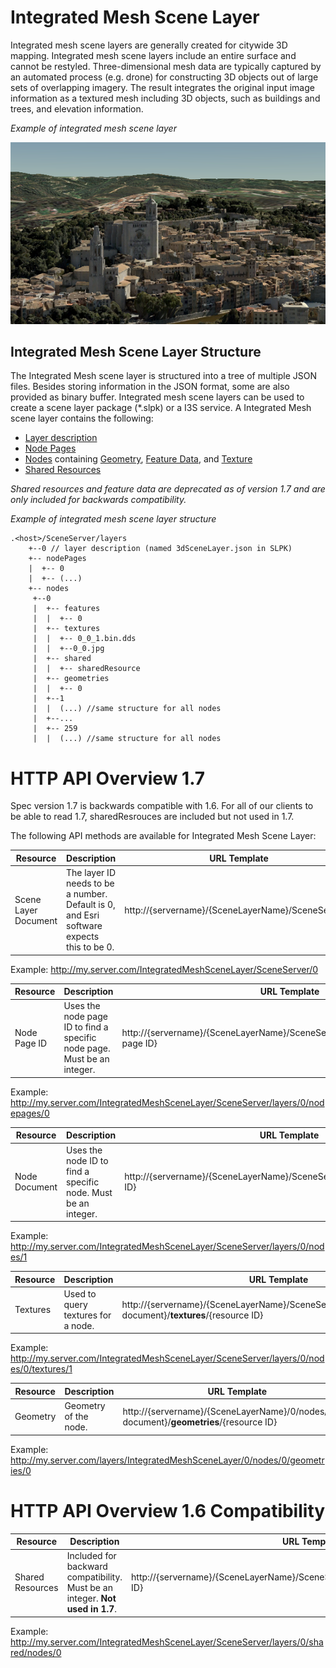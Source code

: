 # Integrated Mesh Scene Layer

Integrated mesh scene layers are generally created for citywide 3D mapping.  Integrated mesh scene layers include an entire surface and cannot be restyled.  Three-dimensional mesh data are typically captured by an automated process (e.g. drone) for constructing 3D objects out of large sets of overlapping imagery. The result integrates the original input image information as a textured mesh including 3D objects, such as buildings and trees, and elevation information.

*Example of integrated mesh scene layer*

![Integrated Mesh Scene Layer](../img/IM.PNG)

## Integrated Mesh Scene Layer Structure
The Integrated Mesh scene layer is structured into a tree of multiple JSON files. Besides storing information in the JSON format, some are also provided as binary buffer. Integrated mesh scene layers can be used to create a scene layer package (*.slpk) or a I3S service. A Integrated Mesh scene layer contains the following:

- [Layer description](3DSceneLayer.cmn.md)
- [Node Pages](nodesPages.cmn.md)
- [Nodes](nodes.cmn.md) containing [Geometry](geometry.cmn.md), [Feature Data](featureData.cmn.md]), and [Texture](texture.cmn.md)
- [Shared Resources](sharedResource.cmn.md)

*Shared resources and feature data are deprecated as of version 1.7 and are only included for backwards compatibility.*

*Example of integrated mesh scene layer structure*

```
.<host>/SceneServer/layers
	+--0 // layer description (named 3dSceneLayer.json in SLPK)
	+-- nodePages
	|  +-- 0
	|  +-- (...)
	+-- nodes
	 +--0
	 |  +-- features
	 |  |  +-- 0
	 |  +-- textures
	 |  |  +-- 0_0_1.bin.dds
	 |  |  +--0_0.jpg
	 |  +-- shared
	 |  |  +-- sharedResource
	 |  +-- geometries
	 |  |  +-- 0
	 |  +--1
	 |  |  (...) //same structure for all nodes
	 |  +--...
	 |  +-- 259
	 |  |  (...) //same structure for all nodes

```


# HTTP API Overview 1.7

Spec version 1.7 is backwards compatible with 1.6.  For all of our clients to be able to read 1.7, sharedResrouces are included but not used in 1.7.

The following API methods are available for Integrated Mesh Scene Layer:



| Resource             | Description                                                  | URL Template                                       |
| -------------------- | ------------------------------------------------------------ | -------------------------------------------------- |
| Scene Layer Document | The layer ID needs to be a number. Default is 0, and Esri software expects this to be 0. | http://{servername}/{SceneLayerName}/SceneServer/0 |

Example: http://my.server.com/IntegratedMeshSceneLayer/SceneServer/0

| Resource     | Description                                                  | URL Template                                                 |
| ------------ | ------------------------------------------------------------ | ------------------------------------------------------------ |
| Node Page ID | Uses the node page ID to find a specific node page. Must be an integer. | http://{servername}/{SceneLayerName}/SceneServer/layers/0/**nodepages**/{node page ID} |

Example: http://my.server.com/IntegratedMeshSceneLayer/SceneServer/layers/0/nodepages/0

| Resource      | Description                                                  | URL Template                                                 |
| ------------- | ------------------------------------------------------------ | ------------------------------------------------------------ |
| Node Document | Uses the node ID to find a specific node.  Must be an integer. | http://{servername}/{SceneLayerName}/SceneServer/layers/0/**nodes**/{resource ID} |

Example: http://my.server.com/IntegratedMeshSceneLayer/SceneServer/layers/0/nodes/1

| Resource | Description                        | URL Template                                                 |
| -------- | ---------------------------------- | ------------------------------------------------------------ |
| Textures | Used to query textures for a node. | http://{servername}/{SceneLayerName}/SceneServer/layers/0/nodes/{node document}/**textures**/{resource ID} |

Example: http://my.server.com/IntegratedMeshSceneLayer/SceneServer/layers/0/nodes/0/textures/1

| Resource | Description           | URL Template                                                 |
| -------- | --------------------- | ------------------------------------------------------------ |
| Geometry | Geometry of the node. | http://{servername}/{SceneLayerName}/0/nodes/{node document}/**geometries**/{resource ID} |

Example: http://my.server.com/layers/IntegratedMeshSceneLayer/0/nodes/0/geometries/0 



# HTTP API Overview 1.6 Compatibility

| Resource         | Description                                                  | URL Template                                                 |
| ---------------- | ------------------------------------------------------------ | ------------------------------------------------------------ |
| Shared Resources | Included for backward compatibility.  Must be an integer. **Not used in 1.7**. | http://{servername}/{SceneLayerName}/SceneServer/layers/0/**shared**/nodes/{resource ID} |

Example: http://my.server.com/IntegratedMeshSceneLayer/SceneServer/layers/0/shared/nodes/0